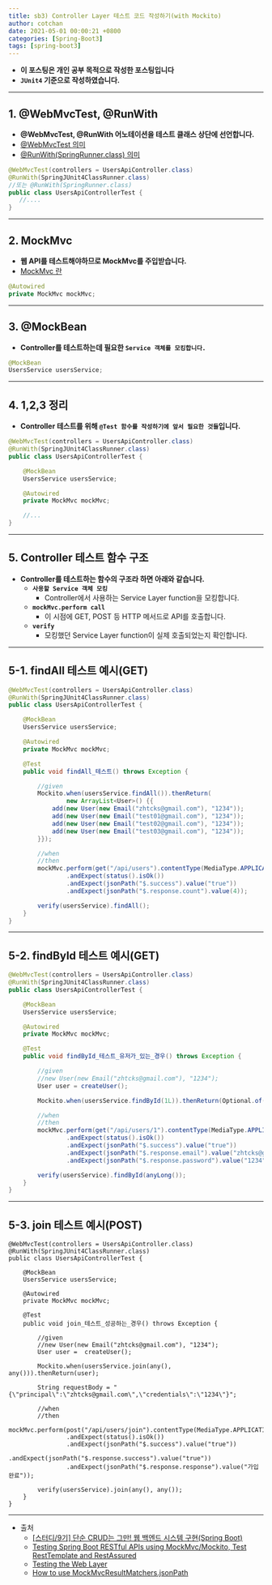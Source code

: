 ```yaml
---
title: sb3) Controller Layer 테스트 코드 작성하기(with Mockito)
author: cotchan 
date: 2021-05-01 00:00:21 +0800 
categories: [Spring-Boot3]
tags: [spring-boot3] 
---
```


+ **이 포스팅은 개인 공부 목적으로 작성한 포스팅입니다**
+ **`JUnit4` 기준으로 작성하였습니다.**

---

## 1. @WebMvcTest, @RunWith

+ **@WebMvcTest, @RunWith 어노테이션을 테스트 클래스 상단에 선언합니다.**
+ [@WebMvcTest 의미](https://cotchan.github.io/posts/sb2-test-webmvctest/) 
+ [@RunWith(SpringRunner.class) 의미](https://cotchan.github.io/posts/sb2-test-runwith/)

```java
@WebMvcTest(controllers = UsersApiController.class)
@RunWith(SpringJUnit4ClassRunner.class)
//또는 @RunWith(SpringRunner.class)
public class UsersApiControllerTest {
   //....
}
```

---

## 2. MockMvc

+ **웹 API를 테스트해야하므로 MockMvc를 주입받습니다.**
+ [MockMvc 란](https://cotchan.github.io/posts/sb2-test-mockmvc/)

```java
@Autowired
private MockMvc mockMvc;
```

---

## 3. @MockBean

+ **Controller를 테스트하는데 필요한 `Service 객체를 모킹합니다.`**

```java
@MockBean
UsersService usersService;
```

---

## 4. 1,2,3 정리

+ **Controller 테스트를 위해 `@Test 함수를 작성하기에 앞서 필요한 것들`입니다.**

```java
@WebMvcTest(controllers = UsersApiController.class)
@RunWith(SpringJUnit4ClassRunner.class)
public class UsersApiControllerTest {

    @MockBean
    UsersService usersService;

    @Autowired
    private MockMvc mockMvc;

    //...
}
```

---

## 5. Controller 테스트 함수 구조

+ **Controller를 테스트하는 함수의 구조라 하면 아래와 같습니다.**
  + **`사용할 Service 객체 모킹`**
    + Controller에서 사용하는 Service Layer function을 모킹합니다.
  + **`mockMvc.perform call`**
    + 이 시점에 GET, POST 등 HTTP 메서드로 API를 호출합니다.
  + **`verify`**
    + 모킹했던 Service Layer function이 실제 호출되었는지 확인합니다.

---

## 5-1. findAll 테스트 예시(GET)

```java
@WebMvcTest(controllers = UsersApiController.class)
@RunWith(SpringJUnit4ClassRunner.class)
public class UsersApiControllerTest {

    @MockBean
    UsersService usersService;

    @Autowired
    private MockMvc mockMvc;

    @Test
    public void findAll_테스트() throws Exception {

        //given
        Mockito.when(usersService.findAll()).thenReturn(
                new ArrayList<User>() {{
            add(new User(new Email("zhtcks@gmail.com"), "1234"));
            add(new User(new Email("test01@gmail.com"), "1234"));
            add(new User(new Email("test02@gmail.com"), "1234"));
            add(new User(new Email("test03@gmail.com"), "1234"));
        }});

        //when
        //then
        mockMvc.perform(get("/api/users").contentType(MediaType.APPLICATION_JSON))
                .andExpect(status().isOk())
                .andExpect(jsonPath("$.success").value("true"))
                .andExpect(jsonPath("$.response.count").value(4));

        verify(usersService).findAll();
    }
}
```

---

## 5-2. findById 테스트 예시(GET)

```java
@WebMvcTest(controllers = UsersApiController.class)
@RunWith(SpringJUnit4ClassRunner.class)
public class UsersApiControllerTest {

    @MockBean
    UsersService usersService;

    @Autowired
    private MockMvc mockMvc;

    @Test
    public void findById_테스트_유저가_있는_경우() throws Exception {

        //given
        //new User(new Email("zhtcks@gmail.com"), "1234");
        User user = createUser();

        Mockito.when(usersService.findById(1L)).thenReturn(Optional.of(user));

        //when
        //then
        mockMvc.perform(get("/api/users/1").contentType(MediaType.APPLICATION_JSON))
                .andExpect(status().isOk())
                .andExpect(jsonPath("$.success").value("true"))
                .andExpect(jsonPath("$.response.email").value("zhtcks@gmail.com"))
                .andExpect(jsonPath("$.response.password").value("1234"));

        verify(usersService).findById(anyLong());
    }
}
```

---

## 5-3. join 테스트 예시(POST)

```
@WebMvcTest(controllers = UsersApiController.class)
@RunWith(SpringJUnit4ClassRunner.class)
public class UsersApiControllerTest {

    @MockBean
    UsersService usersService;

    @Autowired
    private MockMvc mockMvc;

    @Test
    public void join_테스트_성공하는_경우() throws Exception {

        //given
        //new User(new Email("zhtcks@gmail.com"), "1234");
        User user =  createUser();

        Mockito.when(usersService.join(any(), any())).thenReturn(user);

        String requestBody = "{\"principal\":\"zhtcks@gmail.com\",\"credentials\":\"1234\"}";

        //when
        //then
        mockMvc.perform(post("/api/users/join").contentType(MediaType.APPLICATION_JSON).content(requestBody))
                .andExpect(status().isOk())
                .andExpect(jsonPath("$.success").value("true"))
                .andExpect(jsonPath("$.response.success").value("true"))
                .andExpect(jsonPath("$.response.response").value("가입완료"));

        verify(usersService).join(any(), any());
    }
}
```

---

+ 출처
    + [[스터디/9기] 단순 CRUD는 그만! 웹 백엔드 시스템 구현(Spring Boot)](https://programmers.co.kr/learn/courses/11694) 
    + [Testing Spring Boot RESTful APIs using MockMvc/Mockito, Test RestTemplate and RestAssured](https://medium.com/swlh/https-medium-com-jet-cabral-testing-spring-boot-restful-apis-b84ea031973d)
    + [Testing the Web Layer](https://spring.io/guides/gs/testing-web/)
    + [How to use MockMvcResultMatchers.jsonPath](https://stackoverflow.com/questions/42725199/how-to-use-mockmvcresultmatchers-jsonpath)
